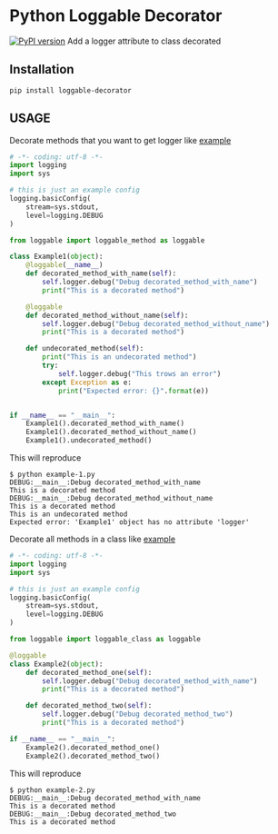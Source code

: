 # Python Loggable Decorator
[![PyPI version](https://badge.fury.io/py/loggable-decorator.svg)](https://badge.fury.io/py/loggable-decorator)
Add a logger attribute to class decorated

Installation
------------

```
pip install loggable-decorator
```

USAGE
-----

Decorate methods that you want to get logger like [example](examples/example-1.py)

```python
# -*- coding: utf-8 -*-
import logging
import sys

# this is just an example config
logging.basicConfig(
    stream=sys.stdout,
    level=logging.DEBUG
)

from loggable import loggable_method as loggable

class Example1(object):
    @loggable(__name__)
    def decorated_method_with_name(self):
        self.logger.debug("Debug decorated_method_with_name")
        print("This is a decorated method")

    @loggable
    def decorated_method_without_name(self):
        self.logger.debug("Debug decorated_method_without_name")
        print("This is a decorated method")

    def undecorated_method(self):
        print("This is an undecorated method")
        try:
            self.logger.debug("This trows an error")
        except Exception as e:
            print("Expected error: {}".format(e))


if __name__ == "__main__":
    Example1().decorated_method_with_name()
    Example1().decorated_method_without_name()
    Example1().undecorated_method()
```

This will reproduce

```
$ python example-1.py
DEBUG:__main__:Debug decorated_method_with_name
This is a decorated method
DEBUG:__main__:Debug decorated_method_without_name
This is a decorated method
This is an undecorated method
Expected error: 'Example1' object has no attribute 'logger'
```


Decorate all methods in a class like [example](examples/example-2.py)


```python
# -*- coding: utf-8 -*-
import logging
import sys

# this is just an example config
logging.basicConfig(
    stream=sys.stdout,
    level=logging.DEBUG
)

from loggable import loggable_class as loggable

@loggable
class Example2(object):
    def decorated_method_one(self):
        self.logger.debug("Debug decorated_method_with_name")
        print("This is a decorated method")

    def decorated_method_two(self):
        self.logger.debug("Debug decorated_method_two")
        print("This is a decorated method")

if __name__ == "__main__":
    Example2().decorated_method_one()
    Example2().decorated_method_two()
```

This will reproduce

```
$ python example-2.py
DEBUG:__main__:Debug decorated_method_with_name
This is a decorated method
DEBUG:__main__:Debug decorated_method_two
This is a decorated method
```
